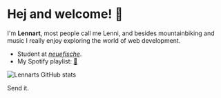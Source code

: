 # Hej and welcome! 🤙

I'm **Lennart**, most people call me Lenni, and besides mountainbiking and music I really enjoy exploring the world of web development.

 - Student at [*neuefische*](https://www.neuefische.de/).
 - My Spotify playlist: [🎵](https://open.spotify.com/playlist/2LDJsxlUrJoIjblb6lVPW4?si=f78800d0da2d43bc)

![[Lennarts GitHub stats](https://github-readme-stats.vercel.app/api?username=lennart-kaminsky&theme=moltack&show_icons=true)](https://github.com/anuraghazra/github-readme-stats)
 

Send it.
